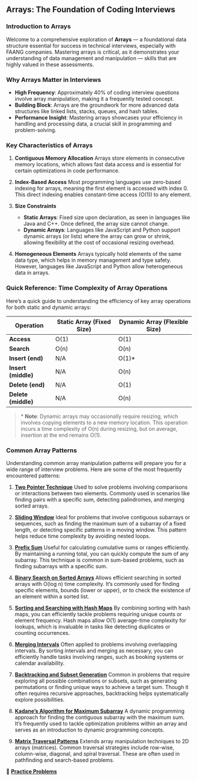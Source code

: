 ## Arrays: The Foundation of Coding Interviews

### Introduction to Arrays

Welcome to a comprehensive exploration of **Arrays** — a foundational data structure essential for success in technical interviews, especially with FAANG companies. Mastering arrays is critical, as it demonstrates your understanding of data management and manipulation — skills that are highly valued in these assessments.

### Why Arrays Matter in Interviews

- **High Frequency**: Approximately 40% of coding interview questions involve array manipulation, making it a frequently tested concept.
- **Building Block**: Arrays are the groundwork for more advanced data structures like linked lists, stacks, queues, and hash tables.
- **Performance Insight**: Mastering arrays showcases your efficiency in handling and processing data, a crucial skill in programming and problem-solving.

### Key Characteristics of Arrays

1. **Contiguous Memory Allocation**
   Arrays store elements in consecutive memory locations, which allows fast data access and is essential for certain optimizations in code performance.
2. **Index-Based Access**
   Most programming languages use zero-based indexing for arrays, meaning the first element is accessed with index 0. This direct indexing enables constant-time access (O(1)) to any element.

3. **Size Constraints**

   - **Static Arrays**: Fixed size upon declaration, as seen in languages like Java and C++. Once defined, the array size cannot change.
   - **Dynamic Arrays**: Languages like JavaScript and Python support dynamic arrays (or lists) where the array can grow or shrink, allowing flexibility at the cost of occasional resizing overhead.

4. **Homogeneous Elements**
   Arrays typically hold elements of the same data type, which helps in memory management and type safety. However, languages like JavaScript and Python allow heterogeneous data in arrays.

### Quick Reference: Time Complexity of Array Operations

Here’s a quick guide to understanding the efficiency of key array operations for both static and dynamic arrays:

| Operation           | Static Array (Fixed Size) | Dynamic Array (Flexible Size) |
| ------------------- | ------------------------- | ----------------------------- |
| **Access**          | O(1)                      | O(1)                          |
| **Search**          | O(n)                      | O(n)                          |
| **Insert (end)**    | N/A                       | O(1)\*                        |
| **Insert (middle)** | N/A                       | O(n)                          |
| **Delete (end)**    | N/A                       | O(1)                          |
| **Delete (middle)** | N/A                       | O(n)                          |

> \* **Note**: Dynamic arrays may occasionally require resizing, which involves copying elements to a new memory location. This operation incurs a time complexity of O(n) during resizing, but on average, insertion at the end remains O(1).

### Common Array Patterns

Understanding common array manipulation patterns will prepare you for a wide range of interview problems. Here are some of the most frequently encountered patterns:

1. **[Two Pointer Technique](./two-pointers.md)**
   Used to solve problems involving comparisons or interactions between two elements. Commonly used in scenarios like finding pairs with a specific sum, detecting palindromes, and merging sorted arrays.
2. **[Sliding Window](./sliding-window.md)**
   Ideal for problems that involve contiguous subarrays or sequences, such as finding the maximum sum of a subarray of a fixed length, or detecting specific patterns in a moving window. This pattern helps reduce time complexity by avoiding nested loops.

3. **[Prefix Sum](./prefix-sum.md)**
   Useful for calculating cumulative sums or ranges efficiently. By maintaining a running total, you can quickly compute the sum of any subarray. This technique is common in sum-based problems, such as finding subarrays with a specific sum.

4. **[Binary Search on Sorted Arrays](./binary-search.md)**
   Allows efficient searching in sorted arrays with O(log n) time complexity. It’s commonly used for finding specific elements, bounds (lower or upper), or to check the existence of an element within a sorted list.

5. **[Sorting and Searching with Hash Maps](./sorting-and-searching-with-hashmaps.md)**
   By combining sorting with hash maps, you can efficiently tackle problems requiring unique counts or element frequency. Hash maps allow O(1) average-time complexity for lookups, which is invaluable in tasks like detecting duplicates or counting occurrences.

6. **[Merging Intervals](./merging-intervals.md)**
   Often applied to problems involving overlapping intervals. By sorting intervals and merging as necessary, you can efficiently handle tasks involving ranges, such as booking systems or calendar availability.

7. **[Backtracking and Subset Generation](./backtracking-and-subset-generation.md)**
   Common in problems that require exploring all possible combinations or subsets, such as generating permutations or finding unique ways to achieve a target sum. Though it often requires recursive approaches, backtracking helps systematically explore possibilities.

8. **[Kadane’s Algorithm for Maximum Subarray](./kdanes-algorithm.md)**
   A dynamic programming approach for finding the contiguous subarray with the maximum sum. It’s frequently used to tackle optimization problems within an array and serves as an introduction to dynamic programming concepts.

9. **[Matrix Traversal Patterns](./matrix-traversal-patterns.md)**
   Extends array manipulation techniques to 2D arrays (matrices). Common traversal strategies include row-wise, column-wise, diagonal, and spiral traversal. These are often used in pathfinding and search-based problems.

🔖 **[Practice Problems](./practice-problems.md)**
